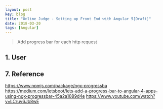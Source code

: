 ```yaml
---
layout: post
key: blog
title: "Online Judge - Setting up Front End with Angular 5[Draft]"
date: 2018-03-20
tags: [Angular]
---
```


> Add progress bar for each http request

## 1. User


## 7. Reference
https://www.npmjs.com/package/ngx-progressba
https://medium.com/letsboot/lets-add-a-progress-bar-to-angular-4-apps-using-ngx-progressbar-45a2a1089d4e
https://www.youtube.com/watch?v=LCruv6Jb8wE
